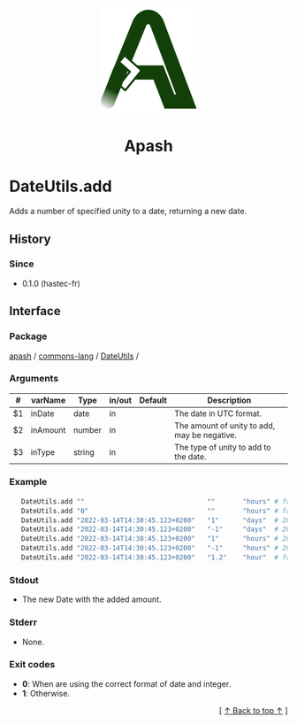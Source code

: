 
<div align='center' id='apash-top'>
  <a href='https://github.com/hastec-fr/apash'>
    <img alt='apash-logo' src='../../../../../../assets/apash-logo.svg'/>
  </a>

  # Apash
</div>


# DateUtils.add
Adds a number of specified unity to a date, returning a new date.

## History
### Since
  * 0.1.0 (hastec-fr)

## Interface
### Package
<!-- apash.packageBegin -->
[apash](../../../apash.md) / [commons-lang](../../commons-lang.md) / [DateUtils](../DateUtils.md) / 
<!-- apash.packageEnd -->

### Arguments
 | #      | varName        | Type          | in/out   | Default    | Description                           |
 |--------|----------------|---------------|----------|------------|---------------------------------------|
 | $1     | inDate         | date          | in       |            | The date in UTC format.               |
 | $2     | inAmount       | number        | in       |            | The amount of unity to add, may be negative. |
 | $3     | inType         | string        | in       |            | The type of unity to add to the date.        |

### Example
 ```bash
    DateUtils.add ""                               ""       "hours" # failure
    DateUtils.add "0"                              ""       "hours" # failure
    DateUtils.add "2022-03-14T14:30:45.123+0200"   "1"      "days"  # 2022-03-15T14:30:45.123+0200
    DateUtils.add "2022-03-14T14:30:45.123+0200"   "-1"     "days"  # 2022-03-13T14:30:45.123+0200
    DateUtils.add "2022-03-14T14:30:45.123+0200"   "1"      "hours" # 2022-03-14T15:30:45.123+0200
    DateUtils.add "2022-03-14T14:30:45.123+0200"   "-1"     "hours" # 2022-03-14T13:30:45.123+0200
    DateUtils.add "2022-03-14T14:30:45.123+0200"   "1.2"    "hour"  # failure
 ```

### Stdout
  * The new Date with the added amount.
### Stderr
  * None.

### Exit codes
  * **0**: When are using the correct format of date and integer.
  * **1**: Otherwise.

  <div align='right'>[ <a href='#apash-top'>↑ Back to top ↑</a> ]</div>

